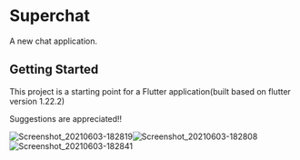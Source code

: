 # Superchat

A new chat application.

## Getting Started

This project is a starting point for a Flutter application(built based on flutter version 1.22.2)

Suggestions are appreciated!!

![Screenshot_20210603-182819](https://user-images.githubusercontent.com/84156356/120648863-bc1d2880-c499-11eb-9581-7d2a8892a68d.png)![Screenshot_20210603-182808](https://user-images.githubusercontent.com/84156356/120648922-cd663500-c499-11eb-9bec-f83c106b6554.png)![Screenshot_20210603-182841](https://user-images.githubusercontent.com/84156356/120648969-dce57e00-c499-11eb-94f8-c8afc1908719.png)
